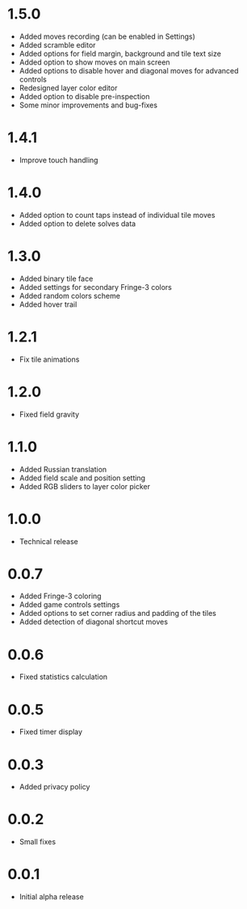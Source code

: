 # 1.5.0

* Added moves recording (can be enabled in Settings)
* Added scramble editor
* Added options for field margin, background and tile text size
* Added option to show moves on main screen
* Added options to disable hover and diagonal moves for advanced controls
* Redesigned layer color editor
* Added option to disable pre-inspection
* Some minor improvements and bug-fixes

# 1.4.1

* Improve touch handling

# 1.4.0

* Added option to count taps instead of individual tile moves
* Added option to delete solves data

# 1.3.0

* Added binary tile face
* Added settings for secondary Fringe-3 colors
* Added random colors scheme
* Added hover trail

# 1.2.1

* Fix tile animations

# 1.2.0

* Fixed field gravity

# 1.1.0

* Added Russian translation
* Added field scale and position setting
* Added RGB sliders to layer color picker

# 1.0.0

* Technical release

# 0.0.7

* Added Fringe-3 coloring
* Added game controls settings
* Added options to set corner radius and padding of the tiles
* Added detection of diagonal shortcut moves

# 0.0.6

* Fixed statistics calculation

# 0.0.5

* Fixed timer display

# 0.0.3

* Added privacy policy

# 0.0.2

* Small fixes

# 0.0.1

* Initial alpha release
